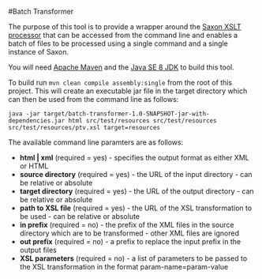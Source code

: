 #Batch Transformer

The purpose of this tool is to provide a wrapper around the [Saxon XSLT processor](http://www.saxonica.com/welcome/welcome.xml) that can be accessed from the command line and enables a batch of files to be processed using a single command and a single instance of Saxon.

You will need [Apache Maven](https://maven.apache.org/) and the [Java SE 8 JDK](http://www.oracle.com/technetwork/java/javase/downloads/index-jsp-138363.html) to build this tool. 

To build run `mvn clean compile assembly:single` from the root of this project. This will create an executable jar file in the target directory which can then be used from the command line as follows:
 
    java -jar target/batch-transformer-1.0-SNAPSHOT-jar-with-dependencies.jar html src/test/resources src/test/resources src/test/resources/ptv.xsl target=resources

The available command line paramters are as follows:

- **html | xml** (required = yes) - specifies the output format as either XML or HTML
- **source directory** (required = yes) - the URL of the input directory - can be relative or absolute
- **target directory** (required = yes) - the URL of the output directory - can be relative or absolute
- **path to XSL file** (required = yes) - the URL of the XSL transformation to be used - can be relative or absolute 
- **in prefix** (required = no) - the prefix of the XML files in the source directory which are to be transformed - other XML files are ignored 
- **out prefix** (required = no) - a prefix to replace the input prefix in the output files 
- **XSL parameters** (required = no) - a list of parameters to be passed to the XSL transformation in the format param-name=param-value